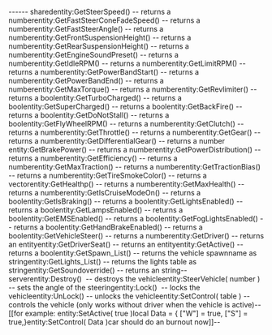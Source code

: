 ------ sharedentity:GetSteerSpeed() -- returns a numberentity:GetFastSteerConeFadeSpeed() -- returns a numberentity:GetFastSteerAngle() -- returns a numberentity:GetFrontSuspensionHeight() -- returns a numberentity:GetRearSuspensionHeight() -- returns a numberentity:GetEngineSoundPreset() -- returns a numberentity:GetIdleRPM() -- returns a numberentity:GetLimitRPM() -- returns a numberentity:GetPowerBandStart() -- returns a numberentity:GetPowerBandEnd() -- returns a numberentity:GetMaxTorque() -- returns a numberentity:GetRevlimiter() -- returns a boolentity:GetTurboCharged() -- returns a boolentity:GetSuperCharged() -- returns a boolentity:GetBackFire() -- returns a boolentity:GetDoNotStall() -- returns a boolentity:GetFlyWheelRPM() -- returns a numberentity:GetClutch() -- returns a numberentity:GetThrottle() -- returns a numberentity:GetGear() -- returns a numberentity:GetDifferentialGear() -- returns a number entity:GetBrakePower() -- returns a numberentity:GetPowerDistribution() -- returns a numberentity:GetEfficiency() -- returns a numberentity:GetMaxTraction() -- returns a numberentity:GetTractionBias() -- returns a numberentity:GetTireSmokeColor() -- returns a vectorentity:GetHealthp() -- returns a numberentity:GetMaxHealth() -- returns a numberentity:GetIsCruiseModeOn() -- returns a boolentity:GetIsBraking() -- returns a boolentity:GetLightsEnabled() -- returns a boolentity:GetLampsEnabled() -- returns a boolentity:GetEMSEnabled() -- returns a boolentity:GetFogLightsEnabled() -- returns a boolentity:GetHandBrakeEnabled() -- returns a boolentity:GetVehicleSteer() -- returns a numberentity:GetDriver() -- returns an entityentity:GetDriverSeat() -- returns an entityentity:GetActive() -- returns a boolentity:GetSpawn_List() -- returns the vehicle spawnname as stringentity:GetLights_List() -- returns the lights table as stringentity:GetSoundoverride() -- returns an string-- serverentity:Destroy()  -- destroys the vehicleentity:SteerVehicle( number ) -- sets the angle of the steeringentity:Lock()  -- locks the vehicleentity:UnLock() -- unlocks the vehicleentity:SetControl( table ) -- controls the vehicle (only works without driver when the vehicle is active)--[[for example: entity:SetActive( true )local Data = { ["W"] = true, ["S"] = true,}entity:SetControl( Data )car should do an burnout now]]--       
